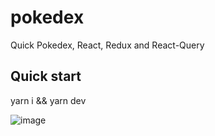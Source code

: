 # pokedex
Quick Pokedex, React, Redux and React-Query

## Quick start
yarn i && yarn dev

![image](https://user-images.githubusercontent.com/8887119/207749304-1f486fa1-4a66-49cd-8fa9-42242bcb25b9.png)
